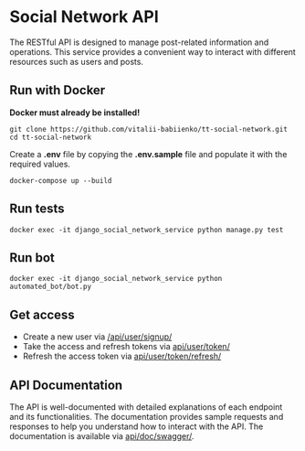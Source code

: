# Social Network API

The RESTful API is designed to manage post-related information and operations. This service provides a convenient way to interact with different resources such as users and posts.

## Run with Docker

**Docker must already be installed!**

```shell
git clone https://github.com/vitalii-babiienko/tt-social-network.git
cd tt-social-network
```

Create a **.env** file by copying the **.env.sample** file and populate it with the required values.

```shell
docker-compose up --build
```

## Run tests

```shell
docker exec -it django_social_network_service python manage.py test
```

## Run bot

```shell
docker exec -it django_social_network_service python automated_bot/bot.py
```

## Get access

* Create a new user via [/api/user/signup/](http://localhost:8000/api/user/signup/)
* Take the access and refresh tokens via [api/user/token/](http://localhost:8000/api/user/token/)
* Refresh the access token via [api/user/token/refresh/](http://localhost:8000/api/user/token/refresh/)

## API Documentation

The API is well-documented with detailed explanations of each endpoint and its functionalities. The documentation provides sample requests and responses to help you understand how to interact with the API. The documentation is available via [api/doc/swagger/](http://localhost:8000/api/doc/swagger/).
